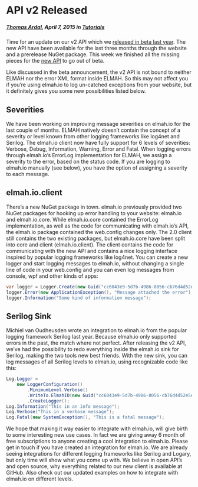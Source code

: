 # API v2 Released##### [Thomas Ardal](http://elmah.io/about/), April 7, 2015 in [Tutorials](/category/tutorials/)Time for an update on our v2 API which we [released in beta last year](http://blog.elmah.io/api-v2-beta-released/). The new API have been available for the last three months through the website and a prerelease NuGet package. This week we finished all the missing pieces for the [new API](https://elmah.io/api/) to go out of beta.Like discussed in the beta announcement, the v2 API is not bound to neither ELMAH nor the error XML format inside ELMAH. So this may not affect you if you’re using elmah.io to log un-catched exceptions from your website, but it definitely gives you some new possibilities listed below.## SeveritiesWe have been working on improving message severities on elmah.io for the last couple of months. ELMAH natively doesn’t contain the concept of a severity or level known from other logging frameworks like log4net and Serilog. The elmah.io client now have fully support for 6 levels of severities: Verbose, Debug, Information, Warning, Error and Fatal. When logging errors through elmah.io’s ErrorLog implementation for ELMAH, we assign a severity to the error, based on the status code. If you are logging to elmah.io manually (see below), you have the option of assigning a severity to each message.## elmah.io.clientThere’s a new NuGet package in town. elmah.io previously provided two NuGet packages for hooking up error handling to your website: elmah.io and elmah.io.core. While elmah.io.core contained the ErrorLog implementation, as well as the code for communicating with elmah.io’s API, the elmah.io package contained the web.config changes only. The 2.0 client still contains the two existing packages, but elmah.io.core have been split into core and client (elmah.io.client). The client contains the code for communicating with the new API and contains a nice logging interface inspired by popular logging frameworks like log4net. You can create a new logger and start logging messages to elmah.io, without changing a single line of code in your web.config and you can even log messages from console, wpf and other kinds of apps:```csharpvar logger = Logger.Create(new Guid("cc6043e9-5d7b-4986-8056-cb76d4d52e5e"));logger.Error(new ApplicationException(), "Message attached the error");logger.Information("Some kind of information message");```## Serilog SinkMichiel van Oudheusden wrote an integration to elmah.io from the popular logging framework Serilog last year. Because elmah.io only supported errors in the past, the match where not perfect. After releasing the v2 API, we’ve had the possibility to redo everything inside the elmah.io sink for Serilog, making the two tools new best friends. With the new sink, you can log messages of all Serilog levels to elmah.io, using recognizable code like this:```csharpLog.Logger =    new LoggerConfiguration()        .MinimumLevel.Verbose()        .WriteTo.ElmahIO(new Guid("cc6043e9-5d7b-4986-8056-cb76d4d52e5e"))        .CreateLogger();Log.Information("This in an info message");Log.Verbose("This in a verbose message");Log.Fatal(new SystemException(), "This is a fatal message");```We hope that making it way easier to integrate with elmah.io, will give birth to some interesting new use cases. In fact we are giving away 6 month of free subscriptions to anyone creating a cool integration to elmah.io. Please get in touch if you have created an integration for elmah.io. We are already seeing integrations for different logging frameworks like Serilog and Logary, but only time will show what you come up with. We believe in open API’s and open source, why everything related to our new client is available at GitHub. Also check out our updated examples on how to integrate with elmah.io on different levels.
